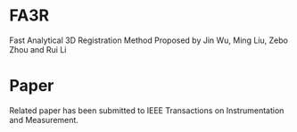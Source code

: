 # FA3R
Fast Analytical 3D Registration Method Proposed by Jin Wu, Ming Liu, Zebo Zhou and Rui Li

# Paper

Related paper has been submitted to IEEE Transactions on Instrumentation and Measurement.
